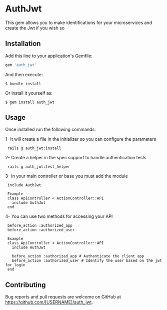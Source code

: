 # AuthJwt

This gem allows you to make identifications for your microservices and create the Jwt if you wish so

## Installation

Add this line to your application's Gemfile:

```ruby
gem 'auth_jwt'
```

And then execute:

    $ bundle install

Or install it yourself as:

    $ gem install auth_jwt

## Usage

  Once installed run the following commands:
  
   1- It will create a file in the initializer so you can configure the parameters

     rails g auth_jwt:install
   
   2- Create a helper in the spec support to handle authentication tests
     
     rails g auth_jwt:test_helper

   3- In your main controller or base you must add the module
   
     include AuthJwt
     
     Example
     class ApiController < ActionController::API
       include AuthJwt
     end

   4- You can use two methods for accessing your API
   
     before_action :authorized_app
     before_action :authorized_user
    
     Example
     class ApiController < ActionController::API
       include AuthJwt
       
       before_action :authorized_app # Authenticate the client app
       before_action :authorized_user # Identify the user based on the jwt for login
     end
    
## Contributing

Bug reports and pull requests are welcome on GitHub at https://github.com/[USERNAME]/auth_jwt.

